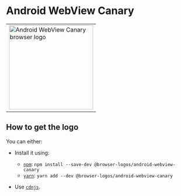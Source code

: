 Android WebView Canary
======================

<!-- markdownlint-disable line-length no-inline-html -->
<table>
    <tr height=240>
        <td>
            <a href="https://github.com/alrra/browser-logos/tree/2cc8f732b388917d2dfc5c0328e49e5d00272dc4/src/android-webview-canary">
                <img width=230 src="https://raw.githubusercontent.com/alrra/browser-logos/2cc8f732b388917d2dfc5c0328e49e5d00272dc4/src/android-webview-canary/android-webview-canary_512x512.png" alt="Android WebView Canary browser logo">
            </a>
        </td>
    </tr>
</table>
<!-- markdownlint-enable line-length no-inline-html -->

How to get the logo
-------------------

You can either:

* Install it using:

  * [`npm`][npm]: `npm install --save-dev @browser-logos/android-webview-canary`
  * [`yarn`][yarn]: `yarn add --dev @browser-logos/android-webview-canary`

* Use [`cdnjs`][cdnjs].

<!-- Link labels: -->

[cdnjs]: https://cdnjs.com/libraries/browser-logos
[npm]: https://www.npmjs.com/
[yarn]: https://yarnpkg.com/
